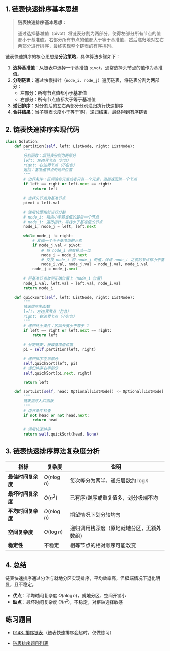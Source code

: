 ## 1. 链表快速排序基本思想

> **链表快速排序基本思想**：
> 
> 通过选择基准值（pivot）将链表分割为两部分，使得左部分所有节点的值都小于基准值，右部分所有节点的值都大于等于基准值，然后递归地对左右两部分进行排序，最终实现整个链表的有序排列。

链表快速排序的核心思想是**分治策略**，具体算法步骤如下：

1. **选择基准值**：从链表中选择一个基准值 `pivot`，通常选择头节点的值作为基准值。
2. **分割链表**：通过快慢指针（`node_i`、`node_j`）遍历链表，将链表分割为两部分：
   - 左部分：所有节点值都小于基准值
   - 右部分：所有节点值都大于等于基准值
3. **递归排序**：对分割后的左右两部分分别递归执行快速排序
4. **合并结果**：当子链表长度小于等于1时，递归结束，最终得到有序链表

## 2. 链表快速排序实现代码

```python
class Solution:
    def partition(self, left: ListNode, right: ListNode):
        """
        分割函数：将链表分割为两部分
        left: 左边界节点（包含）
        right: 右边界节点（不包含）
        返回：基准值节点的最终位置
        """
        # 边界条件：区间没有元素或者只有一个元素，直接返回第一个节点
        if left == right or left.next == right:
            return left
        
        # 选择头节点为基准节点
        pivot = left.val
        
        # 使用快慢指针进行分割
        # node_i: 指向小于基准值的最后一个节点
        # node_j: 遍历指针，寻找小于基准值的节点
        node_i, node_j = left, left.next
        
        while node_j != right:
            # 发现一个小于基准值的元素
            if node_j.val < pivot:
                # 将 node_i 向右移动一位
                node_i = node_i.next
                # 交换 node_i 和 node_j 的值，保证 node_i 之前的节点都小于基准值
                node_i.val, node_j.val = node_j.val, node_i.val
            node_j = node_j.next
        
        # 将基准节点放到正确位置上（node_i 位置）
        node_i.val, left.val = left.val, node_i.val
        return node_i
        
    def quickSort(self, left: ListNode, right: ListNode):
        """
        快速排序主函数
        left: 左边界节点（包含）
        right: 右边界节点（不包含）
        """
        # 递归终止条件：区间长度小于等于 1
        if left == right or left.next == right:
            return left
        
        # 分割链表，获取基准值位置
        pi = self.partition(left, right)
        
        # 递归排序左半部分
        self.quickSort(left, pi)
        # 递归排序右半部分
        self.quickSort(pi.next, right)
        
        return left

    def sortList(self, head: Optional[ListNode]) -> Optional[ListNode]:
        """
        链表排序入口函数
        """
        # 边界条件检查
        if not head or not head.next:
            return head
        
        # 调用快速排序
        return self.quickSort(head, None)
```

## 3. 链表快速排序算法复杂度分析

| 指标 | 复杂度 | 说明 |
|------|--------|------|
| **最佳时间复杂度** | $O(n \log n)$ | 每次等分为两半，递归层数约 $\log n$ |
| **最坏时间复杂度** | $O(n^2)$ | 已有序/逆序或重复值多，划分极端不均 |
| **平均时间复杂度** | $O(n \log n)$ | 期望情况下划分较均匀 |
| **空间复杂度** | $O(\log n)$ | 递归调用栈深度（原地就地分区，无额外数组） |
| **稳定性** | 不稳定 | 相等节点的相对顺序可能改变 |

## 4. 总结

链表快速排序通过分治与就地分区实现排序，平均效率高，但极端情况下退化明显，且不稳定。

- **优点**：平均时间复杂度 $O(n\log n)$，就地分区、空间开销小
- **缺点**：最坏时间复杂度 $O(n^2)$，不稳定，对枢轴选择敏感

## 练习题目

- [0148. 排序链表](https://github.com/ITCharge/AlgoNote/tree/main/docs/solutions/0100-0199/sort-list.md)（链表快速排序会超时，仅做练习）

- [链表排序题目列表](https://github.com/ITCharge/AlgoNote/tree/main/docs/00_preface/00_06_categories_list.md#%E9%93%BE%E8%A1%A8%E6%8E%92%E5%BA%8F%E9%A2%98%E7%9B%AE)